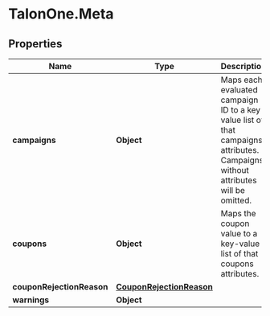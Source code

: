 # TalonOne.Meta

## Properties
Name | Type | Description | Notes
------------ | ------------- | ------------- | -------------
**campaigns** | **Object** | Maps each evaluated campaign ID to a key-value list of that campaigns attributes. Campaigns without attributes will be omitted. | [optional] 
**coupons** | **Object** | Maps the coupon value to a key-value list of that coupons attributes. | [optional] 
**couponRejectionReason** | [**CouponRejectionReason**](CouponRejectionReason.md) |  | [optional] 
**warnings** | **Object** |  | [optional] 


